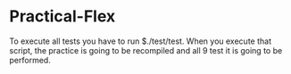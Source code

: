 # Practical-Flex
To execute all tests you have to run $./test/test.
When you execute that script, the practice is going to be recompiled and all 9 test it is going to be performed.
